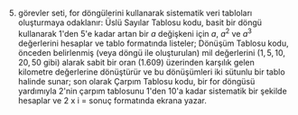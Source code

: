 5. görevler seti, for döngülerini kullanarak sistematik veri tabloları oluşturmaya odaklanır: Üslü Sayılar Tablosu kodu, basit bir döngü kullanarak $1$'den $5$'e kadar artan bir $a$ değişkeni için $a$, $a^2$ ve $a^3$ değerlerini hesaplar ve tablo formatında listeler; Dönüşüm Tablosu kodu, önceden belirlenmiş (veya döngü ile oluşturulan) mil değerlerini ($1, 5, 10, 20, 50$ gibi) alarak sabit bir oran ($1.609$) üzerinden karşılık gelen kilometre değerlerine dönüştürür ve bu dönüşümleri iki sütunlu bir tablo halinde sunar; son olarak Çarpım Tablosu kodu, bir for döngüsü yardımıyla $2$'nin çarpım tablosunu $1$'den $10$'a kadar sistematik bir şekilde hesaplar ve 2 x i = sonuç formatında ekrana yazar.
